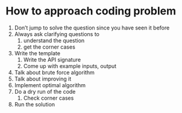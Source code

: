 # How to approach coding problem

1. Don’t jump to solve the question since you have seen it before
2. Always ask clarifying questions to 
   1. understand the question
   2. get the corner cases
3. Write the template
   1. Write the API signature
   2. Come up with example inputs, output
4. Talk about brute force algorithm
5. Talk about improving it
6. Implement optimal algorithm
7. Do a dry run of the code
    1. Check corner cases
8. Run the solution
